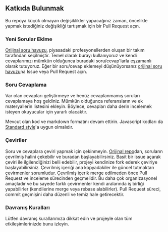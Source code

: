 ## Katkıda Bulunmak

Bu repoya küçük olmayan değişiklikler yapacağınız zaman, öncelikle yapmak istediğiniz değişikliği tartışmak için bir Pull Request açın.

### Yeni Sorular Eklme

[Orijinal soru havuzu](https://github.com/h5bp/Front-end-Developer-Interview-Questions), piyasadaki profesyonellerden oluşan bir takım tarafından seçilmiştir. Temel olarak burayı kullanıyoruz ve kendi cevaplarımızı mümkün olduğunca buradaki soru/cevap'larla eşzamanlı olarak tutuyoruz. Eğer bir soru/cevap eklemeyi düşünüyorsanız [orijinal soru havuzu](https://github.com/h5bp/Front-end-Developer-Interview-Questions)na Issue veya Pull Request açın.

### Soru Cevaplama

Var olan cevapları geliştirmeye ve henüz cevaplanmamış soruları cevaplamaya hoş geldiniz. Mümkün olduğunca referansların ve ek materyallerin listesini ekleyin. Böylece, cevapları daha derin incelemek isteyen okuyucular için yararlı olacaktır.

Mevcut olan kod ve markdown formatını devam ettirin. Javascript kodları da [Standard style](https://standardjs.com/)'a uygun olmalıdır.

### Çeviriler

Soru ve cevaplara çeviri yapmak için çekinmeyin. [Orijinal repo](https://github.com/h5bp/Front-end-Developer-Interview-Questions)dan, soruların çevrilmiş halini çekebilir ve buradan başlayabilirsiniz. Basit bir issue açarak çeviri ile ilgilendiğinizi belli edebilir, projeyi kendinize fork ederek çeviriye başlayabilirsiniz. Çevrilmiş içeriği ana kopyadakiler ile güncel tutmaktan çevirmenler sorumludur. Çevrilmiş içerik merge edilmeden önce Pull Request ve inceleme sürecinden geçmelidir. Bu daha çok organizasyonel amaçladır ve bu sayede farklı çevirmenler kendi aralarında iş birliği yapabilirler (kendilerine merge veya rebase alabilirler). Pull Request süreci, commit geçmişini daha düzenli ve temiz hale getirecektir.

### Davranış Kuralları

Lütfen davranış kurallarımıza dikkat edin ve projeyle olan tüm etkileşimlerinizde bunu izleyin.
